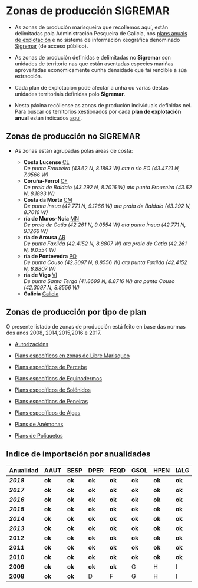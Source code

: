# Zonas de producción SIGREMAR


* As zonas de produción marisqueira que recollemos aquí, están delimitadas pola Administración Pesqueira de Galicia, nos [plans anuais de explotación][] e no sistema de información xeográfica denominado [Sigremar][] (de acceso público).

* As zonas de produción definidas e delimitadas no __Sigremar__ son unidades de territorio nas que están asentadas especies mariñas aproveitadas economicamente cunha densidade que fai rendible a súa extracción. 

* Cada plan de explotación pode afectar a unha ou varias destas unidades territoriais definidas polo __Sigremar__. 

* Nesta páxina recóllense as zonas de produción individuais definidas nel.  
 Para buscar os territorios xestionados por cada __plan de explotación anual__ están indicados [aquí](IndiceZonasPlan.md).

## Zonas de producción no SIGREMAR

* As zonas están agrupadas polas áreas de costa:

	+ __Costa Lucense__ [CL](zp-CL.md)  
	_De punta Frouxeira (43.62 N, 8.1893 W)  ata o rio EO (43.4721 N, 7.0566 W)_
	+ __Coruña-Ferrol__ [CF](zp-CF.md)  
	_De praia de Baldaio (43.292 N, 8.7016 W)  ata punta Frouxeira (43.62 N, 8.1893 W)_
	+ __Costa da Morte__ [CM](zp-CM.md)  
	_De punta Ínsua (42.771 N, 9.1266 W) ata praia de Baldaio (43.292 N, 8.7016 W)_
	+ __ría de Muros-Noia__ [MN](zp-MN.md)  
	_De praia de Catia (42.261 N, 9.0554 W) ata punta Ínsua (42.771 N, 9.1266 W)_
	+ __ría de Arousa__ [AR](zp-AR.md)  
	_De punta Faxilda (42.4152 N, 8.8807 W) ata praia de Catia (42.261 N, 9.0554 W)_
	+ __ría de Pontevedra__ [PO](zp-PO.md)  
	_De punta Couso (42.3097 N, 8.8556 W) ata punta Faxilda (42.4152 N, 8.8807 W)_
	+ __ría de Vigo__ [VI](zp-VI.md)  
	_De punta Santa Terga (41.8699 N, 8.8716 W) ata punta Couso (42.3097 N, 8.8556 W)_
	+ __Galicia__ [Calicia](zp-GL.md)
	

## Zonas de producción por tipo de plan

O presente listado de zonas de producción está feito en base das normas dos anos 2008, 2014,2015,2016 e 2017. 

* [Autorizacións](ZonasDeProduccionAAUT.md)

* [Plans específicos en zonas de Libre Marisqueo](ZonasDeProduccionBESP.md)

* [Plans específicos de Percebe](ZonasDeProduccionDPER.md)

* [Plans específicos de Equinodermos](ZonasDeProduccionFEQD.md)

* [Plans específicos de Solénidos](ZonasDeProduccionGSOL.md)

* [Plans específicos de Peneiras](ZonasDeProduccionHPEN.md)

* [Plans específicos de Algas](ZonasDeProduccionIALG.md)

* [Plans de Anémonas](ZonasDeProduccionJANE.md)

* [Plans de Poliquetos](ZonasDeProduccionKPOL.md)


## Indice de importación por anualidades

|Anualidad|AAUT|BESP|DPER|FEQD|GSOL|HPEN|IALG|JANE|KPOL|
|---------|----|----|----|----|----|----|----|----|----|
|___2018___|__ok__|__ok__|__ok__|__ok__|__ok__|__ok__|__ok__|__ok__|__ok__|
|___2017___|__ok__|__ok__|__ok__|__ok__|__ok__|__ok__|__ok__|__ok__|__ok__|
|___2016___|__ok__|__ok__|__ok__|__ok__|__ok__|__ok__|__ok__|__ok__|__ok__|
|___2015___|__ok__|__ok__|__ok__|__ok__|__ok__|__ok__|__ok__|__ok__|__ok__|
|___2014___|__ok__|__ok__|__ok__|__ok__|__ok__|__ok__|__ok__|__ok__|__ok__|
|___2013___|__ok__|__ok__|__ok__|__ok__|__ok__|__ok__|__ok__|__ok__|__ok__|
|__2012__|__ok__|__ok__|__ok__|__ok__|__ok__|__ok__|__ok__|-|__ok__|
|__2011__|__ok__|__ok__|__ok__|__ok__|__ok__|__ok__|__ok__|-|__ok__|
|__2010__|__ok__|__ok__|__ok__|__ok__|__ok__|__ok__|__ok__|-|__ok__|
|__2009__|__ok__|__ok__|__ok__|__ok__|G|H|I|-|__ok__|
|__2008__|__ok__|__ok__|D|F|G|H|I|-|__ok__|



 [Sigremar]: https://goo.gl/glKrkM
 [plans anuais de explotación]: http://goo.gl/4k6J1
